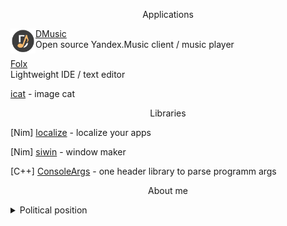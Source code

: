 <p align="center">  Applications  </p>

<img alt="DMusic" align="left" width="40" src="https://github.com/levovix0/DMusic/blob/master/resources/app-papirus.svg">
<p>
  <a href="https://github.com/levovix0/DMusic">DMusic</a><br/>
  Open source Yandex.Music client / music player
</p>

<p>
  <a href="https://github.com/FolxTeam/folx">Folx</a><br/>
  Lightweight IDE / text editor
</p>

<p>
  <a href="https://github.com/levovix0/icat">icat</a>
  - image cat
</p>



<p align="center">  Libraries  </p>

<p>
  [Nim]
  <a href="https://github.com/levovix0/localize">localize</a>
  - localize your apps
</p>

<p>
  [Nim]
  <a href="https://github.com/levovix0/siwin">siwin</a>
  - window maker
</p>

<p>
  [C++]
  <a href="https://github.com/levovix0/ConsoleArgs">ConsoleArgs</a>
  - one header library to parse programm args
</p>



<p align="center">  About me  </p>

<details><summary>Political position</summary><p>
  todo: translate to english

  Если коротко: придерживаюсь коммунистических взглядов

  Стратегия: Единственный путь человечества вперёд – путь к коммунизму. Его необходимо построить, построить своими руками, каждому по мере его возможностей. Это значит, что на самом низовом уровне надо работать и организовываться. Борьба с властью и борьба с капитализмом – это есть создание альтернативной власти (советской, демократической) и создание альтернативного уклада экономики (на базе общественной собственности на средства производства и общественной интеллектуальной собственности).

  Тактика (которую выбрал я): создание программ с открытым исходным кодом, участие в разработке и организации существующих проектов с открытым исходным кодом, отказ (по возможности) от любой проприетарщины, агитация и пропоганда, создание сервисов сообществом.

  Интеллектуальная собственность - это плохо. Она мало того, что просто противоречит природе информации, так ещё и на практике замедляет технический и социальный прогресс. 

  Национальности, государства - исскуственны. В них пропадает необходимость из-за развития связи и гражданского общества.

  Потребительство – плохая идеалогия.

  Нет смысла скрывать, что ты коммунист, наоборот, об этом нужно писать явно (но не навязчиво).

  Развиваться нужно всесторонне. Может быть новые навыки/знания не пригодятся напрямую, но научат главному – учиться. 
</p></details>

